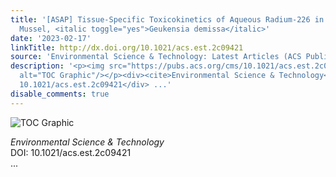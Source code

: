 ```yaml
---
title: '[ASAP] Tissue-Specific Toxicokinetics of Aqueous Radium-226 in an Estuarine
  Mussel, <italic toggle="yes">Geukensia demissa</italic>'
date: '2023-02-17'
linkTitle: http://dx.doi.org/10.1021/acs.est.2c09421
source: 'Environmental Science & Technology: Latest Articles (ACS Publications)'
description: '<p><img src="https://pubs.acs.org/cms/10.1021/acs.est.2c09421/asset/images/medium/es2c09421_0001.gif"
  alt="TOC Graphic"/></p><div><cite>Environmental Science & Technology</cite></div><div>DOI:
  10.1021/acs.est.2c09421</div> ...'
disable_comments: true
---
```

<p><img src="https://pubs.acs.org/cms/10.1021/acs.est.2c09421/asset/images/medium/es2c09421_0001.gif" alt="TOC Graphic"/></p><div><cite>Environmental Science & Technology</cite></div><div>DOI: 10.1021/acs.est.2c09421</div> ...